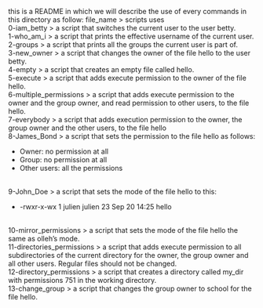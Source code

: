 this is a README in which we will describe the use of every commands in this directory as follow: file_name > scripts uses <br>
0-iam_betty > a script that switches the current user to the user betty. <br>
1-who_am_i > a script that prints the effective username of the current user. <br>
2-groups > a script that prints all the groups the current user is part of.  <br>
3-new_owner > a script that changes the owner of the file hello to the user betty. <br>
4-empty > a script that creates an empty file called hello.  <br>
5-execute > a script that adds execute permission to the owner of the file hello. <br>
6-multiple_permissions > a script that adds execute permission to the owner and the group owner, and read permission to other users, to the file hello. <br>
7-everybody >  a script that adds execution permission to the owner, the group owner and the other users, to the file hello  <br>
8-James_Bond >  a script that sets the permission to the file hello as follows: <br>
	<ul><li>Owner: no permission at all</li>
	<li>Group: no permission at all</li>
	<li>Other users: all the permissions</li></ul> <br>
9-John_Doe > a script that sets the mode of the file hello to this: <br>
	<ul><li>-rwxr-x-wx 1 julien julien 23 Sep 20 14:25 hello</li></ul> <br>
10-mirror_permissions > a script that sets the mode of the file hello the same as olleh’s mode. <br>
11-directories_permissions > a script that adds execute permission to all subdirectories of the current directory for the owner, the group owner and all other users. Regular files should not be changed.<br>
12-directory_permissions > a script that creates a directory called my_dir with permissions 751 in the working directory.<br>
13-change_group > a script that changes the group owner to school for the file hello.<br>
